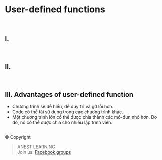 # User-defined functions

<br />

## I.

<br />

## II.

<br />

## III. Advantages of user-defined function

- Chương trình sẽ dễ hiểu, dễ duy trì và gỡ lỗi hơn.
- Code có thể tái sử dụng trong các chương trình khác.
- Một chương trình lớn có thể được chia thành các mô-đun nhỏ hơn. Do đó, nó có thể được chia cho nhiều lập trình viên.

##  

© Copyright
> ANEST LEARNING  
> Join us: [Facebook groups](https://www.facebook.com/groups/anest.learning/)

